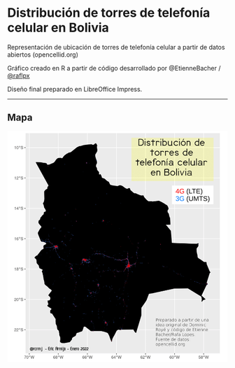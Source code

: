 # Distribución de torres de telefonía celular en Bolivia

Representación de ubicación de torres de telefonía celular a partir de datos abiertos (opencellid.org)

Gráfico creado en R a partir de código desarrollado por @EtienneBacher / [@raflpx](https://github.com/rafalopespx/cell_towers_br)

Diseño final preparado en LibreOffice Impress.

---

## Mapa

![](mapa_torres_celular_Bolivia.png)
